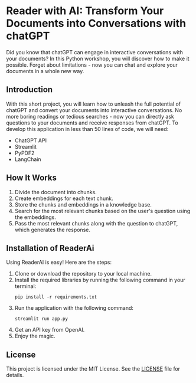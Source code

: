 # Reader with AI: Transform Your Documents into Conversations with chatGPT

Did you know that chatGPT can engage in interactive conversations with your documents? In this Python workshop, you will discover how to make it possible. Forget about limitations - now you can chat and explore your documents in a whole new way.

## Introduction
With this short project, you will learn how to unleash the full potential of chatGPT and convert your documents into interactive conversations. No more boring readings or tedious searches - now you can directly ask questions to your documents and receive responses from chatGPT. To develop this application in less than 50 lines of code, we will need:

- ChatGPT API
- Streamlit
- PyPDF2
- LangChain

## How It Works
1. Divide the document into chunks.
2. Create embeddings for each text chunk.
3. Store the chunks and embeddings in a knowledge base.
4. Search for the most relevant chunks based on the user's question using the embeddings.
5. Pass the most relevant chunks along with the question to chatGPT, which generates the response.

## Installation of ReaderAi
Using ReaderAI is easy! Here are the steps:

1. Clone or download the repository to your local machine.
2. Install the required libraries by running the following command in your terminal:
   ```
   pip install -r requirements.txt
   ```
3. Run the application with the following command:
   ```
   streamlit run app.py
   ```
4. Get an API key from OpenAI.
5. Enjoy the magic.

## License
This project is licensed under the MIT License. See the [LICENSE](LICENSE) file for details.

  
